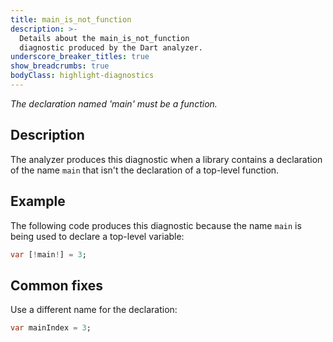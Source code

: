 ```yaml
---
title: main_is_not_function
description: >-
  Details about the main_is_not_function
  diagnostic produced by the Dart analyzer.
underscore_breaker_titles: true
show_breadcrumbs: true
bodyClass: highlight-diagnostics
---
```


_The declaration named 'main' must be a function._

## Description

The analyzer produces this diagnostic when a library contains a declaration
of the name `main` that isn't the declaration of a top-level function.

## Example

The following code produces this diagnostic because the name `main` is
being used to declare a top-level variable:

```dart
var [!main!] = 3;
```

## Common fixes

Use a different name for the declaration:

```dart
var mainIndex = 3;
```
